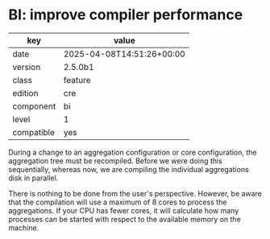 [//]: # (werk v2)
# BI: improve compiler performance

key        | value
---------- | ---
date       | 2025-04-08T14:51:26+00:00
version    | 2.5.0b1
class      | feature
edition    | cre
component  | bi
level      | 1
compatible | yes

During a change to an aggregation configuration or core configuration, the
aggregation tree must be recompiled. Before we were doing this sequentially,
whereas now, we are compiling the individual aggregations disk in parallel.

There is nothing to be done from the user's perspective. However, be aware that
the compilation will use a maximum of 8 cores to process the aggregations.
If your CPU has fewer cores, it will calculate how many processes can be started
with respect to the available memory on the machine.
